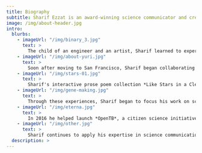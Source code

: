 ```yaml
---
title: Biography
subtitle: Sharif Ezzat is an award-winning science communicator and creative professional whose work has been featured by art and design organizations around the world. He is passionate about using design as a force for good and creating systems that contribute to collective knowledge.
image: /img/about-header.jpg
intro:
  blurbs:
    - imageUrl: "/img/binary_3.jpg"
      text: >
        The child of an engineer and an artist, Sharif learned to experiment with materials and forms of expression at an early age. While in college, he joined the international arts group *Renaissance 2001* and helped produce several exhibitions connecting traditional and digital art with live audience participation in Japan, Europe, and the US.
    - imageUrl: "/img/about-yuri.jpg"
      text: >
        Soon after moving to San Francisco, Sharif began collaborating with beatbox artist Yuri Lane on reverberating, digital "sets" to accompany Yuri's dynamic stage productions. Their first show together, *Soundtrack City*, showcased the rich texture of urban life through chance encounters of different characters, while their follow-up collaboration, *From Tel Aviv to Ramallah*, portrayed the lives of aspirational young people in Israel and Palestine who are inevitably drawn into the conflict. They toured together for several years, bringing their unique performance style to theatres and universities across the US and Europe.
    - imageUrl: "/img/stars-01.jpg"
      text: >
        Sharif's interactive prose poem collection *Like Stars in a Clear Night Sky* was included in the premiere collection from the Electronic Literature Association, and has been featured in museums and universities. He highlighted environmental themes in animated works such as *Plant Trees*, which was featured by the San Francisco International Film Festival, and *Design is a Signal of Intention*, used by Bill McDonough in his lectures on sustainability.
    - imageUrl: "/img/gene-making.jpg"
      text: >
        Through these experiences, Sharif began to focus his work on science communication. As a member of Genentech’s digital communications team he led the redesign of the company’s complex intranet, which was awarded by the Nielsen Norman Group for excellence in design and usability. He also led the production of *Making Medicine*, an interactive documentary about the process of biotech research and development, and the animated YouTube video series *Big Ideas*.
    - imageUrl: "/img/eterna.jpg"
      text: >
        In 2016 he helped launch *OpenTB*, a citizen science initiative in which players of the puzzle game Eterna were recruited to design a new diagnostic tool for tuberculosis. The project, a collaboration between Stanford, MIT, and the online player community, pioneered the use of gaming to crowdsource the design of medicines. 
    - imageUrl: "/img/other.jpg"
      text: >
        Sharif continues to apply his expertise in science communication and digital storytelling for clients such as UCSF, Stanford School of Medicine, the Buck Institute, the Innovative Genomics Institute, and many Bay Area biotech companies as a partner at [Receptor Studio](https://receptorstudio.com) and through his consultancy [Vital Mind Media](https://vitalmindmedia.com). He also serves as an associate judge for the Webby Awards, and design director for the [Arab Film and Media Institute](https://arabfilminstitute.org).
  description: >
---
```



